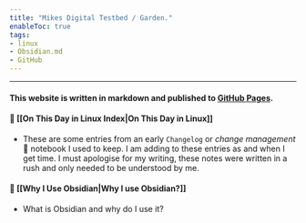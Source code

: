 ```yaml
---
title: "Mikes Digital Testbed / Garden."
enableToc: true
tags:
- linux
- Obsidian.md
- GitHub
---
```

***
#### This website is written in markdown and published to [GitHub Pages](https://github.com/mcdent).

#### 📕 [[On This Day in Linux Index|On This Day in Linux]] 
-  These are some entries from an early `Changelog` or *change management* 🤔 notebook I used to keep. I am adding to these entries as and when I get time. I must apologise for my writing, these notes were written in a rush and only needed to be understood by me.

#### 🤔 [[Why I Use Obsidian|Why I use Obsidian?]]
- What is Obsidian and why do I use it?